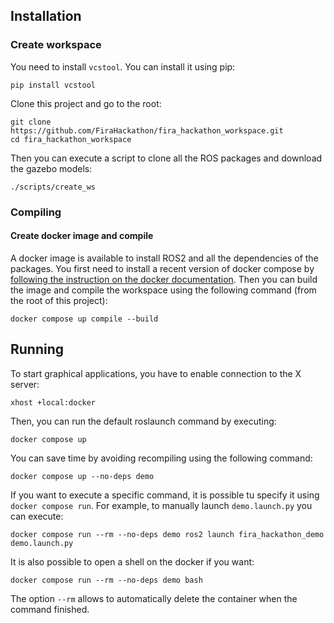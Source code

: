 ## Installation

### Create workspace

You need to install `vcstool`. You can install it using pip:
```
pip install vcstool
```

Clone this project and go to the root:
```
git clone https://github.com/FiraHackathon/fira_hackathon_workspace.git
cd fira_hackathon_workspace
```

Then you can execute a script to clone all the ROS packages and download the gazebo models:
```
./scripts/create_ws
```

### Compiling

#### Create docker image and compile

A docker image is available to install ROS2 and all the dependencies of the packages.
You first need to install a recent version of docker compose by [following the instruction on the
docker documentation](https://docs.docker.com/compose/install/linux/).
Then you can build the image and compile the workspace using the following command (from the root of
this project):
```
docker compose up compile --build
```

## Running

To start graphical applications, you have to enable connection to the X server:
```
xhost +local:docker
```
Then, you can run the default roslaunch command by executing:
```
docker compose up
```

You can save time by avoiding recompiling using the following command:
```
docker compose up --no-deps demo
```

If you want to execute a specific command, it is possible tu specify it using `docker compose run`.
For example, to manually launch `demo.launch.py` you can execute:
```
docker compose run --rm --no-deps demo ros2 launch fira_hackathon_demo demo.launch.py
```
It is also possible to open a shell on the docker if you want:
```
docker compose run --rm --no-deps demo bash
```
The option `--rm` allows to automatically delete the container when the command finished.
